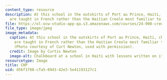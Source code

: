 ```yaml
---
content_type: resource
description: At this school in the outskirts of Port au Prince, Haiti, chemistry lessons
  are taught in French rather than the Haitian Creole most familiar to its students.
file: https://ol-ocw-studio-app-qa.s3.amazonaws.com/courses/24-908-creole-language-and-caribbean-identities-spring-2017/d56f1f88cfa5094342e35e41193127c1_MIT24_912S17_chp.jpg
file_type: image/jpeg
image_metadata:
  caption: At this school in the outskirts of Port au Prince, Haiti, chemistry lessons
    are taught in French rather than the Haitian Creole most familiar to its students.
    (Photo courtesy of Curt Newton, used with permission).
  credit: Image by Curtis Newton
  image-alt: Chalkboard at a school in Haiti with lessons written on it
resourcetype: Image
title: CHP
uid: d56f1f88-cfa5-0943-42e3-5e41193127c1
---
```

